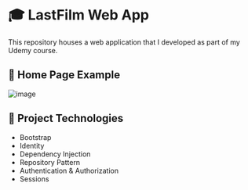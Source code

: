 # 🎓 LastFilm Web App

This repository houses a web application that I developed as part of my Udemy course.

## 📝 Home Page Example
![image](https://i.imgur.com/xg6hhyc.png)

## :wrench: Project Technologies
- Bootstrap
- Identity
- Dependency Injection
- Repository Pattern
- Authentication & Authorization
- Sessions
